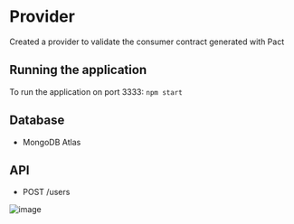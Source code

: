 # Provider
Created a provider to validate the consumer contract generated with Pact

## Running the application
To run the application on port 3333:
``
npm start
`` 

## Database
- MongoDB Atlas

## API

- POST /users

![image](https://user-images.githubusercontent.com/95430643/198751805-a26de864-8452-4ff8-9c07-ddbcff0a413f.png)
